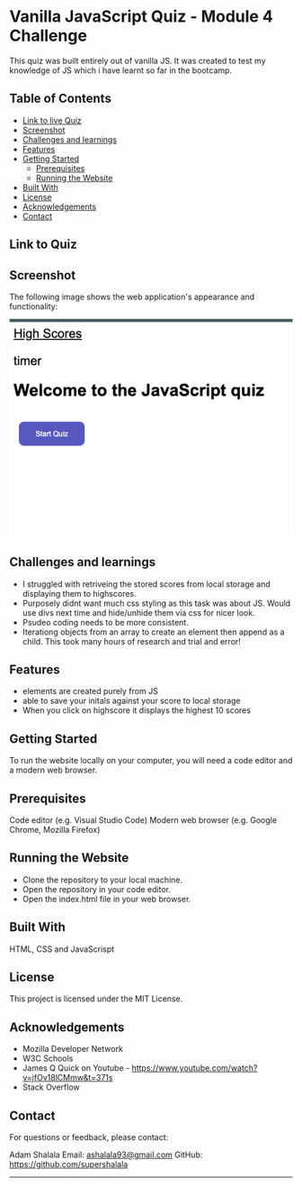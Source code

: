 
# Vanilla JavaScript Quiz  - Module 4 Challenge 

This quiz was built entirely out of vanilla JS. It was created to test my knowledge of JS which i have learnt so far in the bootcamp.

## Table of Contents
- [Link to live Quiz](#link-to-quiz)
- [Screenshot](#screenshot)
- [Challenges and learnings](#challenges-and-learnings)
- [Features](#features)
- [Getting Started](#getting-started)
  - [Prerequisites](#prerequisites)
  - [Running the Website](#running-the-website)
- [Built With](#built-with)
- [License](#license)
- [Acknowledgements](#acknowledgements)
- [Contact](#contact)


## Link to Quiz

## Screenshot 

The following image shows the web application's appearance and functionality:

![Vanilla Javascript Quiz](./quiz_screen_shot.png)

## Challenges and learnings
- I struggled with retriveing the stored scores from local storage and displaying them to highscores.
- Purposely didnt want much css styling as this task was about JS. Would use divs next time and hide/unhide them via css for nicer look. 
- Psudeo coding needs to be more consistent.
- Iterationg objects from an array to create an element then append as a child. This took many hours of research and trial and error!

 
## Features

- elements are created purely from JS
- able to save your initals against your score to local storage
- When you click on highscore it displays the highest 10 scores


## Getting Started

To run the website locally on your computer, you will need a code editor and a modern web browser.

## Prerequisites

Code editor (e.g. Visual Studio Code)
Modern web browser (e.g. Google Chrome, Mozilla Firefox)

## Running the Website

- Clone the repository to your local machine.
- Open the repository in your code editor.
- Open the index.html file in your web browser.


## Built With
HTML, CSS and JavaScrispt

## License
This project is licensed under the MIT License.

## Acknowledgements
- Mozilla Developer Network
- W3C Schools
- James Q Quick on Youtube - https://www.youtube.com/watch?v=jfOv18lCMmw&t=371s 
- Stack Overflow


## Contact
For questions or feedback, please contact:

Adam Shalala
Email: ashalala93@gmail.com
GitHub: https://github.com/supershalala

---
